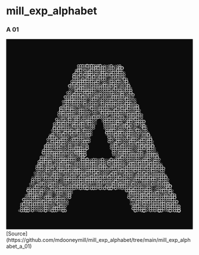 # mill_exp_alphabet

### A 01  
<img src="mill_exp_alphabet_a_01/a.png" style="width:512px;height:512px" />
[Source](https://github.com/mdooneymill/mill_exp_alphabet/tree/main/mill_exp_alphabet_a_01)